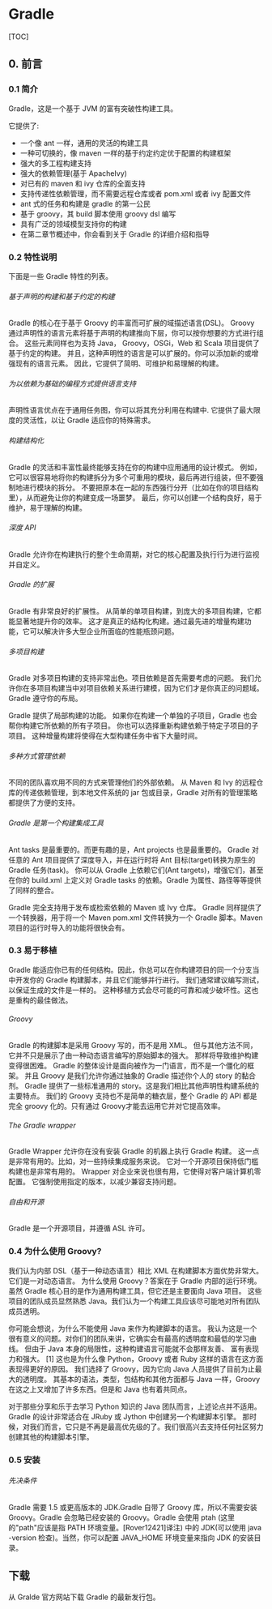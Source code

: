 # Gradle

[TOC]



## 0. 前言 ##

### 0.1 简介 ###

Gradle，这是一个基于 JVM 的富有突破性构建工具。

它提供了:

- 一个像 ant 一样，通用的灵活的构建工具
- 一种可切换的，像 maven 一样的基于约定约定优于配置的构建框架
- 强大的多工程构建支持
- 强大的依赖管理(基于 ApacheIvy)
- 对已有的 maven 和 ivy 仓库的全面支持
- 支持传递性依赖管理，而不需要远程仓库或者 pom.xml 或者 ivy 配置文件
- ant 式的任务和构建是 gradle 的第一公民
- 基于 groovy，其 build 脚本使用 groovy dsl 编写
- 具有广泛的领域模型支持你的构建
- 在第二章节概述中，你会看到关于 Gradle 的详细介绍和指导

### 0.2 特性说明 ###

下面是一些 Gradle 特性的列表。

###### 基于声明的构建和基于约定的构建 ######

Gradle 的核心在于基于 Groovy 的丰富而可扩展的域描述语言(DSL)。 Groovy 通过声明性的语言元素将基于声明的构建推向下层，你可以按你想要的方式进行组合。 这些元素同样也为支持 Java， Groovy，OSGi，Web 和 Scala 项目提供了基于约定的构建。 并且，这种声明性的语言是可以扩展的。你可以添加新的或增强现有的语言元素。 因此，它提供了简明、可维护和易理解的构建。

###### 为以依赖为基础的编程方式提供语言支持 ######

声明性语言优点在于通用任务图，你可以将其充分利用在构建中. 它提供了最大限度的灵活性，以让 Gradle 适应你的特殊需求。

###### 构建结构化 ######

Gradle 的灵活和丰富性最终能够支持在你的构建中应用通用的设计模式。 例如，它可以很容易地将你的构建拆分为多个可重用的模块，最后再进行组装，但不要强制地进行模块的拆分。 不要把原本在一起的东西强行分开（比如在你的项目结构里），从而避免让你的构建变成一场噩梦。 最后，你可以创建一个结构良好，易于维护，易于理解的构建。

###### 深度 API ######

Gradle 允许你在构建执行的整个生命周期，对它的核心配置及执行行为进行监视并自定义。

###### Gradle 的扩展 ######

Gradle 有非常良好的扩展性。 从简单的单项目构建，到庞大的多项目构建，它都能显著地提升你的效率。 这才是真正的结构化构建。通过最先进的增量构建功能，它可以解决许多大型企业所面临的性能瓶颈问题。

###### 多项目构建 ######

Gradle 对多项目构建的支持非常出色。项目依赖是首先需要考虑的问题。 我们允许你在多项目构建当中对项目依赖关系进行建模，因为它们才是你真正的问题域。 Gradle 遵守你的布局。

Gradle 提供了局部构建的功能。 如果你在构建一个单独的子项目，Gradle 也会帮你构建它所依赖的所有子项目。 你也可以选择重新构建依赖于特定子项目的子项目。 这种增量构建将使得在大型构建任务中省下大量时间。

###### 多种方式管理依赖 ######

不同的团队喜欢用不同的方式来管理他们的外部依赖。 从 Maven 和 Ivy 的远程仓库的传递依赖管理，到本地文件系统的 jar 包或目录，Gradle 对所有的管理策略都提供了方便的支持。

###### Gradle 是第一个构建集成工具 ######

Ant tasks 是最重要的。而更有趣的是，Ant projects 也是最重要的。 Gradle 对任意的 Ant 项目提供了深度导入，并在运行时将 Ant 目标(target)转换为原生的 Gradle 任务(task)。 你可以从 Gradle 上依赖它们(Ant targets)，增强它们，甚至在你的 build.xml 上定义对 Gradle tasks 的依赖。Gradle 为属性、路径等等提供了同样的整合。

Gradle 完全支持用于发布或检索依赖的 Maven 或 Ivy 仓库。 Gradle 同样提供了一个转换器，用于将一个 Maven pom.xml 文件转换为一个 Gradle 脚本。Maven 项目的运行时导入的功能将很快会有。

### 0.3 易于移植 ###

Gradle 能适应你已有的任何结构。因此，你总可以在你构建项目的同一个分支当中开发你的 Gradle 构建脚本，并且它们能够并行进行。 我们通常建议编写测试，以保证生成的文件是一样的。 这种移植方式会尽可能的可靠和减少破坏性。这也是重构的最佳做法。

###### Groovy ######

Gradle 的构建脚本是采用 Groovy 写的，而不是用 XML。 但与其他方法不同，它并不只是展示了由一种动态语言编写的原始脚本的强大。 那样将导致维护构建变得很困难。 Gradle 的整体设计是面向被作为一门语言，而不是一个僵化的框架。 并且 Groovy 是我们允许你通过抽象的 Gradle 描述你个人的 story 的黏合剂。 Gradle 提供了一些标准通用的 story。这是我们相比其他声明性构建系统的主要特点。 我们的 Groovy 支持也不是简单的糖衣层，整个 Gradle 的 API 都是完全 groovy 化的。只有通过 Groovy才能去运用它并对它提高效率。

###### The Gradle wrapper ######

Gradle Wrapper 允许你在没有安装 Gradle 的机器上执行 Gradle 构建。 这一点是非常有用的。比如，对一些持续集成服务来说。 它对一个开源项目保持低门槛构建也是非常有用的。 Wrapper 对企业来说也很有用，它使得对客户端计算机零配置。 它强制使用指定的版本，以减少兼容支持问题。

###### 自由和开源 ######

Gradle 是一个开源项目，并遵循 ASL 许可。

### 0.4 为什么使用 Groovy? ###

我们认为内部 DSL（基于一种动态语言）相比 XML 在构建脚本方面优势非常大。它们是一对动态语言。 为什么使用 Groovy？答案在于 Gradle 内部的运行环境。 虽然 Gradle 核心目的是作为通用构建工具，但它还是主要面向 Java 项目。 这些项目的团队成员显然熟悉 Java。我们认为一个构建工具应该尽可能地对所有团队成员透明。

你可能会想说，为什么不能使用 Java 来作为构建脚本的语言。 我认为这是一个很有意义的问题。对你们的团队来讲，它确实会有最高的透明度和最低的学习曲线。 但由于 Java 本身的局限性，这种构建语言可能就不会那样友善、 富有表现力和强大。 [1] 这也是为什么像 Python，Groovy 或者 Ruby 这样的语言在这方面表现得更好的原因。 我们选择了 Groovy，因为它向 Java 人员提供了目前为止最大的透明度。 其基本的语法，类型，包结构和其他方面都与 Java 一样，Groovy 在这之上又增加了许多东西。但是和 Java 也有着共同点。

对于那些分享和乐于去学习 Python 知识的 Java 团队而言，上述论点并不适用。 Gradle 的设计非常适合在 JRuby 或 Jython 中创建另一个构建脚本引擎。 那时候，对我们而言，它只是不再是最高优先级的了。我们很高兴去支持任何社区努力创建其他的构建脚本引擎。

### 0.5 安装 ###

###### 先决条件 ######

Gradle 需要 1.5 或更高版本的 JDK.Gradle 自带了 Groovy 库，所以不需要安装 Groovy。Gradle 会忽略已经安装的 Groovy。Gradle 会使用 ptah (这里的"path"应该是指 PATH 环境变量。[Rover12421]译注) 中的 JDK(可以使用 java -version 检查)。当然，你可以配置 JAVA_HOME 环境变量来指向 JDK 的安装目录。

## 下载 ##

从 Gralde 官方网站下载 Gradle 的最新发行包。